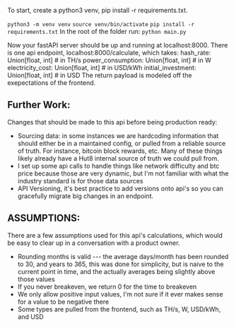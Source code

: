 To start, create a python3 venv, pip install -r requirements.txt.

`python3 -m venv venv`
`source venv/bin/activate`
`pip install -r requirements.txt`
In the root of the folder run:
`python main.py`

Now your fastAPI server should be up and running at localhost:8000.  There is one api endpoint, localhost:8000/calculate, which takes:
    hash_rate: Union[float, int] # in TH/s
    power_consumption: Union[float, int] # in W
    electricity_cost: Union[float, int] # in USD/kWh
    initial_investment: Union[float, int] # in USD
The return payload is modeled off the exepectations of the frontend.  


## Further Work:
Changes that should be made to this api before being production ready:
* Sourcing data: in some instances we are hardcoding information that should either be in a maintained config, or pulled from a reliable source of truth.  For instance, bitcoin block rewards, etc.  Many of these things likely already have a Hut8 internal source of truth we could pull from.
* I set up some api calls to handle things like network difficulty and btc price because those are very dynamic, but I'm not familiar with what the industry standard is for those data sources
* API Versioning, it's best practice to add versions onto api's so you can gracefully migrate big changes in an endpoint.



## ASSUMPTIONS:
There are a few assumptions used for this api's calculations, which would be easy to clear up in a conversation with a product owner.
* Rounding months is valid --- the average days/month has been rounded to 30, and years to 365, this was done for simplicity, but is naive to the current point in time, and the actually averages being slightly above those values
* If you never breakeven, we return 0 for the time to breakeven
* We only allow positive input values, I'm not sure if it ever makes sense for a value to be negative there
* Some types are pulled from the frontend, such as TH/s, W, USD/kWh, and USD

